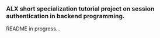 <h3>ALX short specialization tutorial project on session authentication in backend programming. </h3>
<p>README in progress...</h3>